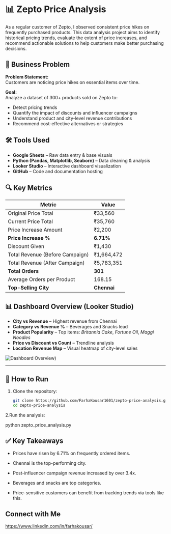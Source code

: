 # 📊 Zepto Price Analysis

As a regular customer of Zepto, I observed consistent price hikes on frequently purchased products. This data analysis project aims to identify historical pricing trends, evaluate the extent of price increases, and recommend actionable solutions to help customers make better purchasing decisions.



## 🧠 Business Problem

**Problem Statement:**  
Customers are noticing price hikes on essential items over time.  

**Goal:**  
Analyze a dataset of 300+ products sold on Zepto to:
- Detect pricing trends
- Quantify the impact of discounts and influencer campaigns
- Understand product and city-level revenue contributions
- Recommend cost-effective alternatives or strategies

## 🛠 Tools Used

- **Google Sheets** – Raw data entry & base visuals  
- **Python (Pandas, Matplotlib, Seaborn)** – Data cleaning & analysis  
- **Looker Studio** – Interactive dashboard visualization  
- **GitHub** – Code and documentation hosting

## 🔍 Key Metrics

| Metric                             | Value         |
|------------------------------------|---------------|
| Original Price Total               | ₹33,560       |
| Current Price Total                | ₹35,760       |
| Price Increase Amount              | ₹2,200        |
| **Price Increase %**              | **6.71%**     |
| Discount Given                     | ₹1,430        |
| Total Revenue (Before Campaign)    | ₹1,664,472    |
| Total Revenue (After Campaign)     | ₹5,783,351    |
| **Total Orders**                  | **301**       |
| Average Orders per Product         | 168.15        |
| **Top-Selling City**             | **Chennai**   |


## 📊 Dashboard Overview (Looker Studio)

- **City vs Revenue** – Highest revenue from Chennai  
- **Category vs Revenue %** – Beverages and Snacks lead  
- **Product Popularity** – Top items: *Britannia Cake*, *Fortune Oil*, *Maggi Noodles*  
- **Price vs Discount vs Count** – Trendline analysis  
- **Location Revenue Map** – Visual heatmap of city-level sales  

![Dashboard Overview](ttps://lookerstudio.google.com/s/tn8b6cGlRu0))

---


## 🚀 How to Run

1. Clone the repository:
   ```bash
   git clone https://github.com/FarhaKousar1601/zepto-price-analysis.git
   cd zepto-price-analysis

2.Run the analysis:

python zepto_price_analysis.py

## ✅ Key Takeaways
- Prices have risen by 6.71% on frequently ordered items.

- Chennai is the top-performing city.

- Post-influencer campaign revenue increased by over 3.4x.

- Beverages and snacks are top categories.

- Price-sensitive customers can benefit from tracking trends via tools like this.


 ## Connect with Me

 https://www.linkedin.com/in/farhakousar/
